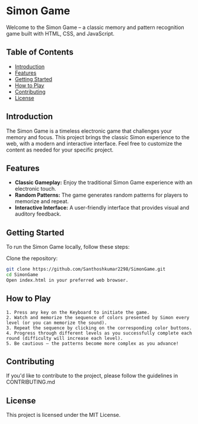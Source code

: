 # Simon Game

Welcome to the Simon Game – a classic memory and pattern recognition game built with HTML, CSS, and JavaScript.

## Table of Contents

- [Introduction](#introduction)
- [Features](#features)
- [Getting Started](#getting-started)
- [How to Play](#how-to-play)
- [Contributing](#contributing)
- [License](#license)

## Introduction

The Simon Game is a timeless electronic game that challenges your memory and focus. This project brings the classic Simon experience to the web, with a modern and interactive interface. Feel free to customize the content as needed for your specific project.

## Features

- **Classic Gameplay:** Enjoy the traditional Simon Game experience with an electronic touch.
- **Random Patterns:** The game generates random patterns for players to memorize and repeat.
- **Interactive Interface:** A user-friendly interface that provides visual and auditory feedback.

## Getting Started

To run the Simon Game locally, follow these steps:

Clone the repository:

   ```bash
   git clone https://github.com/Santhoshkumar2298/SimonGame.git
   cd SimonGame
   Open index.html in your preferred web browser.
   ```

## How to Play

    1. Press any key on the Keyboard to initiate the game.
    2. Watch and memorize the sequence of colors presented by Simon every level (or you can memorize the sound).
    3. Repeat the sequence by clicking on the corresponding color buttons.
    4. Progress through different levels as you successfully complete each round (difficulty will increase each level).
    5. Be cautious – the patterns become more complex as you advance!

## Contributing

If you'd like to contribute to the project, please follow the guidelines in CONTRIBUTING.md

## License

This project is licensed under the MIT License.
